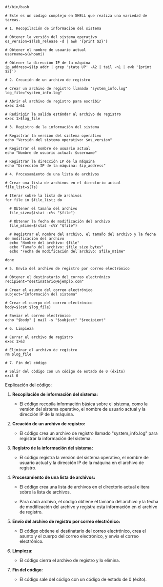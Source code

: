 ```shell
#!/bin/bash

# Este es un código complejo en SHELL que realiza una variedad de tareas.

# 1. Recopilación de información del sistema

# Obtener la versión del sistema operativo
os_version=$(lsb_release -d | awk '{print $2}')

# Obtener el nombre de usuario actual
username=$(whoami)

# Obtener la dirección IP de la máquina
ip_address=$(ip addr | grep 'state UP' -A2 | tail -n1 | awk '{print $2}')

# 2. Creación de un archivo de registro

# Crear un archivo de registro llamado "system_info.log"
log_file="system_info.log"

# Abrir el archivo de registro para escribir
exec 3>&1

# Redirigir la salida estándar al archivo de registro
exec 1>$log_file

# 3. Registro de la información del sistema

# Registrar la versión del sistema operativo
echo "Versión del sistema operativo: $os_version"

# Registrar el nombre de usuario actual
echo "Nombre de usuario actual: $username"

# Registrar la dirección IP de la máquina
echo "Dirección IP de la máquina: $ip_address"

# 4. Procesamiento de una lista de archivos

# Crear una lista de archivos en el directorio actual
file_list=$(ls)

# Iterar sobre la lista de archivos
for file in $file_list; do

  # Obtener el tamaño del archivo
  file_size=$(stat -c%s "$file")

  # Obtener la fecha de modificación del archivo
  file_mtime=$(stat -c%Y "$file")

  # Registrar el nombre del archivo, el tamaño del archivo y la fecha de modificación del archivo
  echo "Nombre del archivo: $file"
  echo "Tamaño del archivo: $file_size bytes"
  echo "Fecha de modificación del archivo: $file_mtime"

done

# 5. Envío del archivo de registro por correo electrónico

# Obtener el destinatario del correo electrónico
recipient="destinatario@ejemplo.com"

# Crear el asunto del correo electrónico
subject="Información del sistema"

# Crear el cuerpo del correo electrónico
body=$(cat $log_file)

# Enviar el correo electrónico
echo "$body" | mail -s "$subject" "$recipient"

# 6. Limpieza

# Cerrar el archivo de registro
exec 1>&3

# Eliminar el archivo de registro
rm $log_file

# 7. Fin del código

# Salir del código con un código de estado de 0 (éxito)
exit 0
```

Explicación del código:

1. **Recopilación de información del sistema:**

   * El código recopila información básica sobre el sistema, como la versión del sistema operativo, el nombre de usuario actual y la dirección IP de la máquina.

2. **Creación de un archivo de registro:**

   * El código crea un archivo de registro llamado "system_info.log" para registrar la información del sistema.

3. **Registro de la información del sistema:**

   * El código registra la versión del sistema operativo, el nombre de usuario actual y la dirección IP de la máquina en el archivo de registro.

4. **Procesamiento de una lista de archivos:**

   * El código crea una lista de archivos en el directorio actual e itera sobre la lista de archivos.

   * Para cada archivo, el código obtiene el tamaño del archivo y la fecha de modificación del archivo y registra esta información en el archivo de registro.

5. **Envío del archivo de registro por correo electrónico:**

   * El código obtiene el destinatario del correo electrónico, crea el asunto y el cuerpo del correo electrónico, y envía el correo electrónico.

6. **Limpieza:**

   * El código cierra el archivo de registro y lo elimina.

7. **Fin del código:**

   * El código sale del código con un código de estado de 0 (éxito).